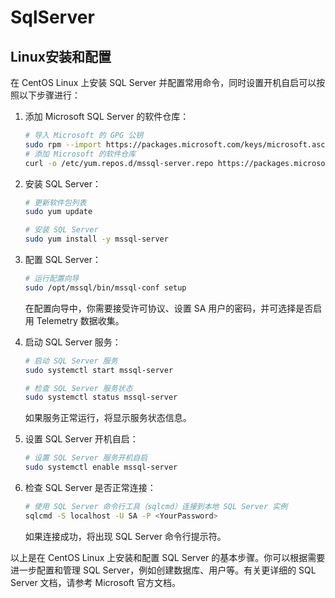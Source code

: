 # SqlServer


## Linux安装和配置

在 CentOS Linux 上安装 SQL Server 并配置常用命令，同时设置开机自启可以按照以下步骤进行：

1. 添加 Microsoft SQL Server 的软件仓库：

   ```bash
   # 导入 Microsoft 的 GPG 公钥
   sudo rpm --import https://packages.microsoft.com/keys/microsoft.asc 
   # 添加 Microsoft 的软件仓库
   curl -o /etc/yum.repos.d/mssql-server.repo https://packages.microsoft.com/config/rhel/7/mssql-server-2019.repo
   ```

2. 安装 SQL Server：

   ```bash
   # 更新软件包列表
   sudo yum update

   # 安装 SQL Server
   sudo yum install -y mssql-server
   ```

3. 配置 SQL Server：

   ```bash
   # 运行配置向导
   sudo /opt/mssql/bin/mssql-conf setup
   ```

   在配置向导中，你需要接受许可协议、设置 SA 用户的密码，并可选择是否启用 Telemetry 数据收集。

4. 启动 SQL Server 服务：

   ```bash
   # 启动 SQL Server 服务
   sudo systemctl start mssql-server

   # 检查 SQL Server 服务状态
   sudo systemctl status mssql-server
   ```

   如果服务正常运行，将显示服务状态信息。

5. 设置 SQL Server 开机自启：

   ```bash
   # 设置 SQL Server 服务开机自启
   sudo systemctl enable mssql-server
   ```

6. 检查 SQL Server 是否正常连接：

   ```bash
   # 使用 SQL Server 命令行工具（sqlcmd）连接到本地 SQL Server 实例
   sqlcmd -S localhost -U SA -P <YourPassword>
   ```

   如果连接成功，将出现 SQL Server 命令行提示符。

以上是在 CentOS Linux 上安装和配置 SQL Server 的基本步骤。你可以根据需要进一步配置和管理 SQL Server，例如创建数据库、用户等。有关更详细的 SQL Server 文档，请参考 Microsoft 官方文档。